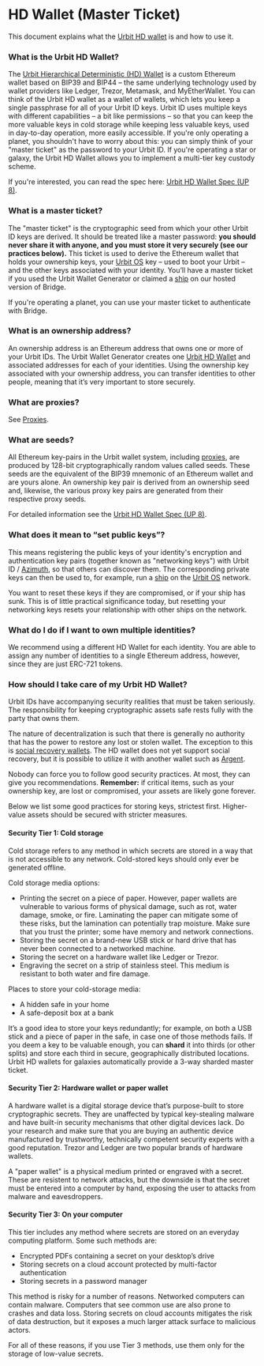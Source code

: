 # HD Wallet (Master Ticket)

This document explains what the [Urbit HD wallet](../../glossary/hdwallet.md) is and how to use it.

### What is the Urbit HD Wallet? <a href="#urbit-hd-wallet" id="urbit-hd-wallet"></a>

The [Urbit Hierarchical Deterministic (HD) Wallet](../../glossary/hdwallet.md) is a custom Ethereum wallet based on BIP39 and BIP44 – the same underlying technology used by wallet providers like Ledger, Trezor, Metamask, and MyEtherWallet. You can think of the Urbit HD wallet as a wallet of wallets, which lets you keep a single passphrase for all of your Urbit ID keys. Urbit ID uses multiple keys with different capabilities – a bit like permissions – so that you can keep the more valuable keys in cold storage while keeping less valuable keys, used in day-to-day operation, more easily accessible. If you're only operating a planet, you shouldn't have to worry about this: you can simply think of your "master ticket" as the password to your Urbit ID. If you're operating a star or galaxy, the Urbit HD Wallet allows you to implement a multi-tier key custody scheme.

If you're interested, you can read the spec here: [Urbit HD Wallet Spec (UP 8)](https://github.com/urbit/proposals/blob/master/008-urbit-hd-wallet.md).

### What is a master ticket? <a href="#master-ticket" id="master-ticket"></a>

The "master ticket" is the cryptographic seed from which your other Urbit ID keys are derived. It should be treated like a master password: **you should never share it with anyone, and you must store it very securely (see our practices below).** This ticket is used to derive the Ethereum wallet that holds your ownership keys, your [Urbit OS](hd-wallet.md#what-is-arvo) key – used to boot your Urbit – and the other keys associated with your identity. You’ll have a master ticket if you used the Urbit Wallet Generator or claimed a [ship](../../glossary/ship.md) on our hosted version of Bridge.

If you're operating a planet, you can use your master ticket to authenticate with Bridge.

### What is an ownership address? <a href="#ownership-address" id="ownership-address"></a>

An ownership address is an Ethereum address that owns one or more of your Urbit IDs. The Urbit Wallet Generator creates one [Urbit HD Wallet](../../glossary/hdwallet.md) and associated addresses for each of your identities. Using the ownership key associated with your ownership address, you can transfer identities to other people, meaning that it’s very important to store securely.

### What are proxies? <a href="#proxies" id="proxies"></a>

See [Proxies](proxies.md).

### What are seeds? <a href="#seeds" id="seeds"></a>

All Ethereum key-pairs in the Urbit wallet system, including [proxies](proxies.md), are produced by 128-bit cryptographically random values called seeds. These seeds are the equivalent of the BIP39 mnemonic of an Ethereum wallet and are yours alone. An ownership key pair is derived from an ownership seed and, likewise, the various proxy key pairs are generated from their respective proxy seeds.

For detailed information see the [Urbit HD Wallet Spec (UP 8)](https://github.com/urbit/proposals/blob/master/008-urbit-hd-wallet.md).

### What does it mean to “set public keys”? <a href="#set-public-keys" id="set-public-keys"></a>

This means registering the public keys of your identity's encryption and authentication key pairs (together known as "networking keys") with Urbit ID / [Azimuth](broken-reference), so that others can discover them. The corresponding private keys can then be used to, for example, run a [ship](../../glossary/ship.md) on the [Urbit OS](hd-wallet.md#what-is-arvo) network.

You want to reset these keys if they are compromised, or if your ship has sunk. This is of little practical significance today, but resetting your networking keys resets your relationship with other ships on the network.

### What do I do if I want to own multiple identities? <a href="#multiple-points" id="multiple-points"></a>

We recommend using a different HD Wallet for each identity. You are able to assign any number of identities to a single Ethereum address, however, since they are just ERC-721 tokens.

### How should I take care of my Urbit HD Wallet? <a href="#custody" id="custody"></a>

Urbit IDs have accompanying security realities that must be taken seriously. The responsibility for keeping cryptographic assets safe rests fully with the party that owns them.

The nature of decentralization is such that there is generally no authority that has the power to restore any lost or stolen wallet. The exception to this is [social recovery wallets](https://vitalik.ca/general/2021/01/11/recovery.html). The HD wallet does not yet support social recovery, but it is possible to utilize it with another wallet such as [Argent](https://www.argent.xyz/).

Nobody can force you to follow good security practices. At most, they can give you recommendations. **Remember:** if critical items, such as your ownership key, are lost or compromised, your assets are likely gone forever.

Below we list some good practices for storing keys, strictest first. Higher-value assets should be secured with stricter measures.

#### Security Tier 1: Cold storage

Cold storage refers to any method in which secrets are stored in a way that is not accessible to any network. Cold-stored keys should only ever be generated offline.

Cold storage media options:

* Printing the secret on a piece of paper. However, paper wallets are vulnerable to various forms of physical damage, such as rot, water damage, smoke, or fire. Laminating the paper can mitigate some of these risks, but the lamination can potentially trap moisture. Make sure that you trust the printer; some have memory and network connections.
* Storing the secret on a brand-new USB stick or hard drive that has never been connected to a networked machine.
* Storing the secret on a hardware wallet like Ledger or Trezor.
* Engraving the secret on a strip of stainless steel. This medium is resistant to both water and fire damage.

Places to store your cold-storage media:

* A hidden safe in your home
* A safe-deposit box at a bank

It’s a good idea to store your keys redundantly; for example, on both a USB stick and a piece of paper in the safe, in case one of those methods fails. If you deem a key to be valuable enough, you can **shard** it into thirds (or other splits) and store each third in secure, geographically distributed locations. Urbit HD wallets for galaxies automatically provide a 3-way sharded master ticket.

#### Security Tier 2: Hardware wallet or paper wallet

A hardware wallet is a digital storage device that’s purpose-built to store cryptographic secrets. They are unaffected by typical key-stealing malware and have built-in security mechanisms that other digital devices lack. Do your research and make sure that you are buying an authentic device manufactured by trustworthy, technically competent security experts with a good reputation. Trezor and Ledger are two popular brands of hardware wallets.

A "paper wallet" is a physical medium printed or engraved with a secret. These are resistent to network attacks, but the downside is that the secret must be entered into a computer by hand, exposing the user to attacks from malware and eavesdroppers.

#### Security Tier 3: On your computer

This tier includes any method where secrets are stored on an everyday computing platform. Some such methods are:

* Encrypted PDFs containing a secret on your desktop’s drive
* Storing secrets on a cloud account protected by multi-factor authentication
* Storing secrets in a password manager

This method is risky for a number of reasons. Networked computers can contain malware. Computers that see common use are also prone to crashes and data loss. Storing secrets on cloud accounts mitigates the risk of data destruction, but it exposes a much larger attack surface to malicious actors.

For all of these reasons, if you use Tier 3 methods, use them only for the storage of low-value secrets.
